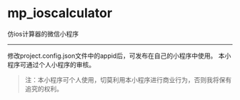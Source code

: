 # mp_ioscalculator
仿ios计算器的微信小程序

*********
修改project.config.json文件中的appid后，可发布在自己的小程序中使用。
本小程序可通过个人小程序的审核。

> 注：本小程序可个人使用，切莫利用本小程序进行商业行为，否则我将保有追究的权利。
